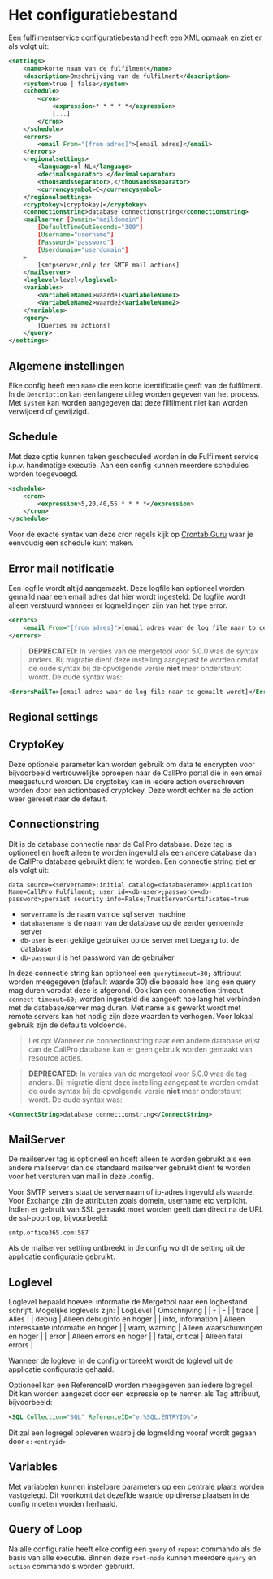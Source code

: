 # Het configuratiebestand
Een fulfilmentservice configuratiebestand heeft een XML opmaak en ziet er als volgt uit:

```xml
<settings>
    <name>korte naam van de fulfilment</name>
    <description>Omschrijving van de fulfilment</description>
    <system>true | false</system>
    <schedule>
        <cron>
            <expression>* * * * *</expression>
            [...]
        </cron>
    </schedule>
    <errors>
        <email From="[from adres]">[email adres]</email>
    </errors>
    <regionalsettings>
        <language>nl-NL</language>
        <decimalseparator>.</decimalseparator>
        <thousandsseparator>,</thousandsseparator>
        <currencysymbol>€</currencysymbol>
    </regionalsettings>
    <cryptokey>[cryptokey]</cryptokey>
    <connectionstring>database connectionstring</connectionstring>
    <mailserver [Domain="maildomain"] 
        [DefaultTimeOutSeconds="300"]
        [Username="username"]
        [Password="password"]
        [Userdomain="userdomain"]
    >
        [smtpserver,only for SMTP mail actions]
    </mailserver>
    <loglevel>level</loglevel>
    <variables>
        <VariabeleName1>waarde1<VariabeleName1>
        <VariabeleName2>waarde2<VariabeleName2>
    </variables>
    <query>
        [Queries en actions]
    </query>
</settings>
```

## Algemene instellingen
Elke config heeft een `Name` die een korte identificatie geeft van de fulfilment. In de `Description` kan een langere uitleg worden gegeven van het process. Met `system` kan worden aangegeven dat deze filfilment niet kan worden verwijderd of gewijzigd.

## Schedule
Met deze optie kunnen taken gescheduled worden in de Fulfilment service i.p.v. handmatige executie.
Aan een config kunnen meerdere schedules worden toegevoegd.

```xml
<schedule>
    <cron>
        <expression>5,20,40,55 * * * *</expression>
    </cron>
</schedule>
```

Voor de exacte syntax van deze cron regels kijk op [Crontab Guru](https://crontab.guru) waar je eenvoudig een schedule kunt maken.

## Error mail notificatie
Een logfile wordt altijd aangemaakt. Deze logfile kan optioneel worden gemaild naar een email adres dat hier wordt ingesteld. De logfile wordt alleen verstuurd wanneer er logmeldingen zijn van het type error.
```xml
<errors>
    <email From="[from adres]">[email adres waar de log file naar to gemailt wordt]</email>
</errors>
```

> **DEPRECATED**: In versies van de mergetool voor 5.0.0 was de syntax anders. Bij migratie dient deze instelling aangepast te worden omdat de oude syntax bij de opvolgende versie **niet** meer ondersteunt wordt. De oude syntax was:

```xml
<ErrorsMailTo>[email adres waar de log file naar to gemailt wordt]</ErrorsMailTo>
```

## Regional settings

## CryptoKey
Deze optionele parameter kan worden gebruik om data te encrypten voor bijvoorbeeld vertrouwelijke oproepen naar de CallPro portal die in een email meegestuurd worden.
De cryptokey kan in iedere action overschreven worden door een actionbased
cryptokey. Deze wordt echter na de action weer gereset naar de default.

## Connectionstring
Dit is de database connectie naar de CallPro database. Deze tag is optioneel en hoeft alleen te worden ingevuld als een andere database dan de CallPro database gebruikt dient te worden. Een connectie string ziet er als volgt uit:

``` 
data source=<servername>;initial catalog=<databasename>;Application Name=CallPro Fulfilment; user id=<db-user>;password=<db-password>;persist security info=False;TrustServerCertificates=true
```
* `servername` is de naam van de sql server machine
* `databasename` is de naam van de database op de eerder genoemde server
* `db-user` is een geldige gebruiker op de server met toegang tot de database
* `db-password` is het password van de gebruiker

In deze connectie string kan optioneel een `querytimeout=30;` attribuut worden meegegeven (default waarde 30) die bepaald hoe lang een query mag duren vorodat deze is afgerond. Ook kan een connection timeout `connect timeout=60;` worden ingesteld die aangeeft hoe lang het verbinden met de database/server mag duren. Met name als gewerkt wordt met remote servers kan het nodig zijn deze waarden te verhogen. Voor lokaal gebruik zijn de defaults voldoende. 
> Let op: Wanneer de connectionstring naar een andere database wijst dan de CallPro database kan er geen gebruik worden gemaakt van resource acties.

> **DEPRECATED**: In versies van de mergetool voor 5.0.0 was de tag anders. Bij migratie dient deze instelling aangepast te worden omdat de oude syntax bij de opvolgende versie **niet** meer ondersteunt wordt. De oude syntax was:

```xml
<ConnectString>database connectionstring</ConnectString>
```

## MailServer
De mailserver tag is optioneel en hoeft alleen te worden gebruikt als een andere mailserver dan de standaard mailserver gebruikt dient te worden voor het versturen van mail in deze .config.

Voor SMTP servers staat de servernaam of ip-adres ingevuld als waarde. Voor Exchange zijn de attributen zoals domein, username etc verplicht. Indien er gebruik van SSL gemaakt moet worden geeft dan direct na de URL de ssl-poort op, bijvoorbeeld:
```
smtp.office365.com:587
```
Als de mailserver setting ontbreekt in de config wordt de setting uit de applicatie configuratie gebruikt.

## Loglevel
Loglevel bepaald hoeveel informatie de Mergetool naar een logbestand schrijft. Mogelijke loglevels zijn:
| LogLevel | Omschrijving |
| - | - |
| trace | Alles |
| debug | Alleen debuginfo en hoger |
| info, information | Alleen interessante informatie en hoger |
| warn,  warning | Alleen waarschuwingen en hoger |
| error | Alleen errors en hoger |
| fatal, critical | Alleen fatal errors |

Wanneer de loglevel in de config ontbreekt wordt de loglevel uit de applicatie configuratie gehaald.

Optioneel kan een ReferenceID worden meegegeven aan iedere logregel. Dit kan
worden aangezet door een expressie op te nemen als Tag attribuut, bijvoorbeeld:
```xml
<SQL Collection="SQL" ReferenceID="e:%SQL.ENTRYID%">
```
Dit zal een logregel opleveren waarbij de logmelding vooraf wordt gegaan door `e:<entryid>`

## Variables
Met variabelen kunnen instelbare parameters op een centrale plaats worden vastgelegd. Dit voorkomt dat dezeflde waarde op diverse plaatsen in de config moeten worden herhaald.

## Query of Loop
Na alle configuratie heeft elke config een `query` of `repeat` commando als de basis van alle executie. Binnen deze `root-node` kunnen meerdere `query` en `action` commando's worden gebruikt.